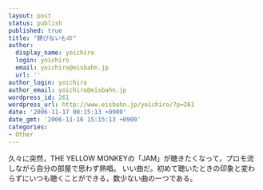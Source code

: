 ```yaml
---
layout: post
status: publish
published: true
title: "錆びないもの"
author:
  display_name: yoichiro
  login: yoichiro
  email: yoichiro@eisbahn.jp
  url: ''
author_login: yoichiro
author_email: yoichiro@eisbahn.jp
wordpress_id: 261
wordpress_url: http://www.eisbahn.jp/yoichiro/?p=261
date: '2006-11-17 00:15:13 +0900'
date_gmt: '2006-11-16 15:15:13 +0900'
categories:
- Other
---
```


久々に突然，THE YELLOW MONKEYの「JAM」が聴きたくなって，プロモ流しながら自分の部屋で思わず熱唱。
いい曲だ。初めて聴いたときの印象と変わらずにいつも聴くことができる，数少ない曲の一つである。
